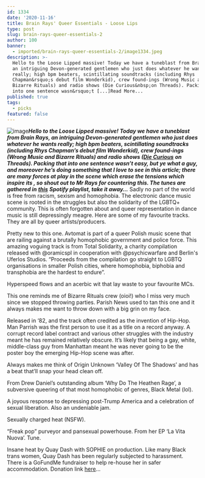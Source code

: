 ```yaml
---
id: 1334
date: '2020-11-16'
title: Brain Rays' Queer Essentials - Loose Lips
type: post
slug: brain-rays-queer-essentials-2
author: 100
banner:
  - imported/brain-rays-queer-essentials-2/image1334.jpeg
description: >-
  Hello to the Loose Lipped massive! Today we have a tuneblast from Brain Rays,
  an intriguing Devon-generated gentlemen who just does whatever he wants
  really; high bpm beaters, scintillating soundtracks (including Rhys
  Chapman&rsquo;s debut film Wonderkid), crew found-ings (Wrong Music and
  Bizarre Rituals) and radio shows (Die Curious&nbsp;on Threads). Packing that
  into one sentence wasn&rsquo;t [...]Read More...
published: true
tags:
  - picks
featured: false
---
```

![image](../imported/brain-rays-queer-essentials-2/image1334.jpeg)**_Hello to the Loose Lipped massive! Today we have a tuneblast from Brain Rays, an intriguing Devon-generated gentlemen who just does whatever he wants really; high bpm beaters, scintillating soundtracks (including Rhys Chapman’s debut film Wonderkid), crew found-ings (Wrong Music and Bizarre Rituals) and radio shows (_**_[**Die Curious**](https://www.mixcloud.com/ThreadsRadio/die-curious-w-glysk-brain-rays-17-sep-20/) **on Threads). Packing that into one sentence wasn’t easy, but ye what a guy, and moreover he’s doing something that I love to see in this article; there are many forces at play in the scene which erase the tensions which inspire its , so shout out to Mr Rays for countering this. The tunes are gathered in** [**this**](https://open.spotify.com/playlist/21R5Jeo047WZUZbi2yRk1e?si=kjni8x00Q_OQDQmeW1EiEA)_ **_Spotify playlist, take it away…_** Sadly no part of the world is free from racism, sexism and homophobia. The electronic dance music scene is rooted in the struggles but also the solidarity of the LGBTQ+ community. This is often forgotten about and queer representation in dance music is still depressingly meagre. Here are some of my favourite tracks. They are all by queer artists/producers.

Pretty new to this one. Avtomat is part of a queer Polish music scene that are railing against a brutally homophobic government and police force. This amazing voguing track is from Total Solidarity, a charity compilation released with @oramicspl in cooperation with @psychicwarfare and Berlin's Uferlos Studios. “Proceeds from the compilation go straight to LGBTQ organisations in smaller Polish cities, where homophobia, biphobia and transphobia are the hardest to endure”.

Hyperspeed flows and an acerbic wit that lay waste to your favourite MCs.

This one reminds me of Bizarre Rituals crew (oioi!) who I miss very much since we stopped throwing parties. Parish News used to tan this one and it always makes me want to throw down with a big grin on my face.

Released in ‘82, and the track often credited as the invention of Hip-Hop. Man Parrish was the first person to use it as a title on a record anyway. A corrupt record label contract and various other struggles with the industry meant he has remained relatively obscure. It’s likely that being a gay, white, middle-class guy from Manhattan meant he was never going to be the poster boy the emerging Hip-Hop scene was after.

Always makes me think of Origin Unknown ‘Valley Of The Shadows’ and has a beat that’ll snap your head clean off.  
[](https://www.youtube.com/watch?v=zTYhEYiqkI0&ab_channel=XLRecordings)

From Drew Daniel’s outstanding album ‘Why Do The Heathen Rage’, a subversive queering of that most homophobic of genres, Black Metal (lol).

A joyous response to depressing post-Trump America and a celebration of sexual liberation. Also an undeniable jam.   
[](https://www.youtube.com/watch?v=BLPV55zXwJM&ab_channel=JanelleMon%C3%A1e)

Sexually charged heat (NSFW).

“Freak pop” purveyor and pansexual powerhouse. From her EP ‘La Vita Nuova’. Tune.

Insane heat by Quay Dash with SOPHIE on production. Like many Black trans women, Quay Dash has been regularly subjected to harassment. There is a GoFundMe fundraiser to help re-house her in safer accommodation. Donation link [here](https://gf.me/u/yum77v)…